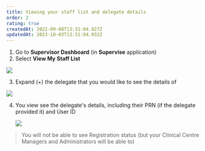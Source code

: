 ```yaml
---
title: Viewing your staff list and delegate details
order: 2
rating: true
createdAt: 2022-09-08T13:31:04.927Z
updatedAt: 2023-10-03T13:31:04.932Z
---
```

1. Go to **Supervisor Dashboard** (in **Supervise** application) 
2. Select **View My Staff List**

![](/img/viewing_1.png)

3. Expand (+) the delegate that you would like to see the details of

![](/img/viewing_2.png)

4. You view see the delegate's details, including their PRN (if the delegate provided it) and User ID

   ![](/img/viewing_3.png)

> You will not be able to see Registration status (but your Clinical Centre Managers and Administrators will be able to) 